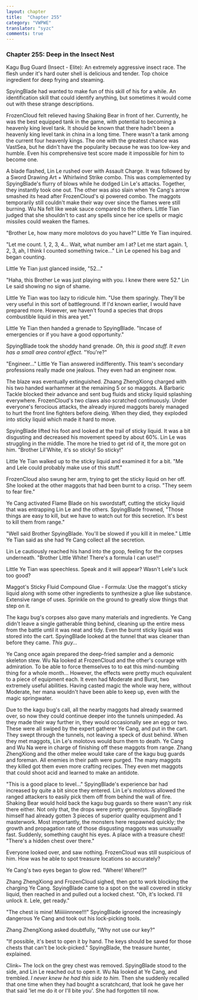 ```yaml
---
layout: chapter
title:  "Chapter 255"
category: "VWPWE"
translator: "syzc"
comments: true
---
```


### Chapter 255: Deep in the Insect Nest

Kagu Bug Guard (Insect - Elite): An extremely aggressive insect race. The flesh under it's hard outer shell is delicious and tender. Top choice ingredient for deep frying and steaming.

SpyingBlade had wanted to make fun of this skill of his for a while. An identification skill that could identify anything, but sometimes it would come out with these strange descriptions.

FrozenCloud felt relieved having Shaking Bear in front of her. Currently, he was the best equipped tank in the game, with potential to becoming a heavenly king level tank. It should be known that there hadn't been a heavenly king level tank in china in a long time. There wasn't a tank among the current four heavenly kings. The one with the greatest chance was VastSea, but he didn't have the popularity because he was too low-key and humble. Even his comprehensive test score made it impossible for him to become one.

A blade flashed, Lin Le rushed over with Assault Charge. It was followed by a Sword Drawing Art + Whirlwind Strike combo. This was complemented by SpyingBlade's flurry of blows while he dodged Lin Le's attacks. Together, they instantly took one out. The other was also slain when Ye Cang's arrow smashed its head after FrozenCloud's qi powered combo. The maggots temporarily still couldn't make their way over since the flames were still burning. Wu Na felt like weak sauce compared to the others. Little Tian judged that she shouldn't to cast any spells since her ice spells or magic missiles could weaken the flames.

"Brother Le, how many more molotovs do you have?" Little Ye Tian inquired.

"Let me count. 1, 2, 3, 4... Wait, what number am I at? Let me start again. 1, 2, 3,  ah, I think I counted something twice..." Lin Le opened his bag and began counting. 

Little Ye Tian just glanced inside, "52..."

"Haha, this Brother Le was just playing with you. I knew there were 52." Lin Le said showing no sign of shame.

Little Ye Tian was too lazy to ridicule him. "Use them sparingly. They'll be very useful in this sort of battleground. If I'd known earlier, I would have prepared more. However, we haven't found a species that drops combustible liquid in this area yet."

Little Ye Tian then handed a grenade to SpyingBlade. "Incase of emergencies or if you have a good opportunity."

SpyingBlade took the shoddy hand grenade. *Oh, this is good stuff. It even has a small area control effect.* "You're?"

"Engineer..." Little Ye Tian answered indifferently. This team's secondary professions really made one jealous. They even had an engineer now.

The blaze was eventually extinguished. Zhaang ZhengXiong charged with his two handed warhammer at the remaining 5 or so maggots. A Barbaric Tackle blocked their advance and sent bug fluids and sticky liquid splashing everywhere. FrozenCloud's two claws also scratched continuously. Under everyone's ferocious attacks, the already injured maggots barely managed to hurt the front line fighters before dieing. When they died, they exploded into sticky liquid which made it hard to move.

SpyingBlade lifted his foot and looked at the trail of sticky liquid. It was a bit disgusting and decreased his movement speed by about 60%. Lin Le was struggling in the middle. The more he tried to get rid of it, the more got on him. "Brother Lil'White, it's so sticky! So sticky!"

Little Ye Tian walked up to the sticky liquid and examined it for a bit. "Me and Lele could probably make use of this stuff."

FrozenCloud also swung her arm, trying to get the sticky liquid on her off. She looked at the other maggots that had been burnt to a crisp. "They seem to fear fire."

Ye Cang activated Flame Blade on his swordstaff, cutting the sticky liquid that was entrapping Lin Le and the others. SpyingBlade frowned, "Those things are easy to kill, but we have to watch out for this secretion. It's best to kill them from range."

"Well said Brother SpyingBlade. You'll be slowed if you kill it in melee." Little Ye Tian said as she had Ye Cang collect all the secretion. 

Lin Le cautiously reached his hand into the goop, feeling for the corpses underneath. "Brother Little White! There's a formula I can use!!"

Little Ye Tian was speechless. Speak and it will appear? Wasn't Lele's luck too good?

Maggot's Sticky Fluid Compound Glue - Formula: Use the maggot's sticky liquid along with some other ingredients to synthesize a glue like substance. Extensive range of uses. Sprinkle on the ground to greatly slow things that step on it.

The kagu bug's corpses also gave many materials and ingredients. Ye Cang didn't leave a single gatherable thing behind, cleaning up the entire mess from the battle until it was neat and tidy. Even the burnt sticky liquid was stored into the cart. SpyingBlade looked at the tunnel that was cleaner than before they came. *This guy...*

Ye Cang once again prepared the deep-fried sampler and a demonic skeleton stew. Wu Na looked at FrozenCloud and the other's courage with admiration. To be able to force themselves to to eat this mind-numbing thing for a whole month... However, the effects were pretty much equivalent to a piece of equipment each. It even had Moderate and Burst, two extremely useful abilities. Having casted magic the whole way here, without Moderate, her mana wouldn't have been able to keep up, even with the magic springwater.

Due to the kagu bug's call, all the nearby maggots had already swarmed over, so now they could continue deeper into the tunnels unimpeded. As they made their way further in, they would occasionally see an egg or two. These were all swiped by the expert gatherer Ye Cang, and put in the cart. They swept through the tunnels, not leaving a speck of dust behind. When they met maggots, Lin Le's molotovs would burn them to death. Ye Cang and Wu Na were in charge of finishing off these maggots from range. Zhang ZhengXiong and the other melee would take care of the kagu bug guards and foreman. All enemies in their path were purged. The many maggots they killed got them even more crafting recipes. They even met maggots that could shoot acid and learned to make an antidote.

"This is a good place to level..." SpyingBlade's experience bar had increased by quite a bit since they entered. Lin Le's molotovs allowed the ranged attackers to easily pick them off from behind the wall of fire. Shaking Bear would hold back the kagu bug guards so there wasn't any risk there either. Not only that, the drops were pretty generous. SpyingBlade himself had already gotten 3 pieces of superior quality equipment and 1 masterwork. Most importantly, the monsters here respawned quickly; the growth and propagation rate of those disgusting maggots was unusually fast. Suddenly, something caught his eyes. A place with a treasure chest! "There's a hidden chest over there."

Everyone looked over, and saw nothing. FrozenCloud was still suspicious of him. How was he able to spot treasure locations so accurately? 

Ye Cang's two eyes began to glow red. "Where! Where!?"

Zhang ZhengXiong and FrozenCloud sighed, then got to work blocking the charging Ye Cang. SpyingBlade came to a spot on the wall covered in sticky liquid, then reached in and pulled out a locked chest. "Oh, it's locked. I'll unlock it. Lele, get ready."

"The chest is mine! Miiiiiinnnee!!!" SpyingBlade ignored the increasingly dangerous Ye Cang and took out his lock-picking tools. 

Zhang ZhengXiong asked doubtfully, "Why not use our key?"

"If possible, it's best to open it by hand. The keys should be saved for those chests that can't be lock-picked." SpyingBlade, the treasure hunter, explained.

Clink~ The lock on the grey chest was removed. SpyingBlade stood to the side, and Lin Le reached out to open it. Wu Na looked at Ye Cang, and trembled. *I never knew he had this side to him.* Then she suddenly recalled that one time when they had bought a scratchcard, that look he gave her that said 'let me do it or I'll bite you'. She had forgotten till now. 
